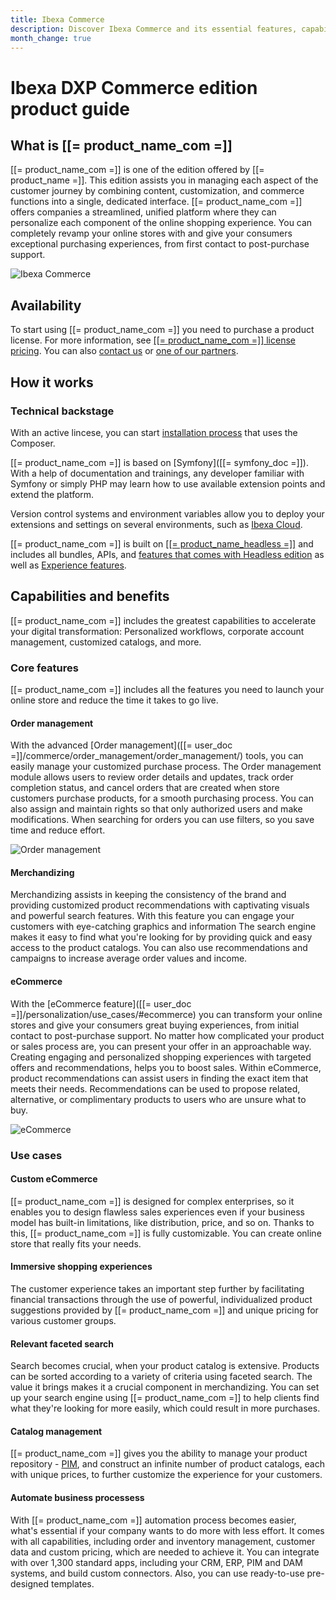 ```yaml
---
title: Ibexa Commerce
description: Discover Ibexa Commerce and its essential features, capabilities and benefits.
month_change: true
---
```


# Ibexa DXP Commerce edition product guide

## What is [[= product_name_com =]]

[[= product_name_com =]] is one of the edition offered by [[= product_name =]].
This edition assists you in managing each aspect of the customer journey by combining content, customization, and commerce functions into a single, dedicated interface.
[[= product_name_com =]] offers companies a streamlined, unified platform where they can personalize each component of the online shopping experience.
You can completely revamp your online stores with and give your consumers exceptional purchasing experiences, from first contact to post-purchase support.

![Ibexa Commerce](ibexa_commerce.png)

## Availability

To start using [[= product_name_com =]] you need to purchase a product license.
For more information, see [[[= product_name_com =]] license pricing](https://www.ibexa.co/products/pricing?tab=3).
You can also [contact us](https://www.ibexa.co/about-ibexa/contact-us) or [one of our partners](https://www.ibexa.co/partners).

## How it works

### Technical backstage

With an active lincese, you can start [installation process](install_ibexa_dxp.md) that uses the Composer.

[[= product_name_com =]] is based on [Symfony]([[= symfony_doc =]]). With a help of documentation and trainings, any developer familiar with Symfony or simply PHP may learn how to use available extension points and extend the platform.

Version control systems and environment variables allow you to deploy your extensions and settings on several environments, such as [Ibexa Cloud](ibexa_cloud_guide.md).

[[= product_name_com =]] is built on [[[= product_name_headless =]]](headless.md) and includes all bundles, APIs, and [features that comes with Headless edition](headless.md#core-features) as well as [Experience features](experience.md#core-features).

## Capabilities and benefits

[[= product_name_com =]] includes the greatest capabilities to accelerate your digital transformation: Personalized workflows, corporate account management, customized catalogs, and more.

### Core features

[[= product_name_com =]] includes all the features you need to launch your online store and reduce the time it takes to go live.

#### Order management

With the advanced [Order management]([[= user_doc =]]/commerce/order_management/order_management/) tools, you can easily manage your customized purchase process.
The Order management module allows users to review order details and updates, track order completion status, and cancel orders that are created when store customers purchase products, for a smooth purchasing process.
You can also assign and maintain rights so that only authorized users and make modifications.
When searching for orders you can use filters, so you save time and reduce effort.

![Order management](order_management.png)

#### Merchandizing

Merchandizing assists in keeping the consistency of the brand and providing customized product recommendations with captivating visuals and powerful search features. 
With this feature you can engage your customers with eye-catching graphics and information
The search engine makes it easy to find what you're looking for by providing quick and easy access to the product catalogs.
You can also use recommendations and campaigns to increase average order values and income.

#### eCommerce

With the [eCommerce feature]([[= user_doc =]]/personalization/use_cases/#ecommerce) you can transform your online stores and give your consumers great buying experiences, from initial contact to post-purchase support.
No matter how complicated your product or sales process are, you can present your offer in an approachable way.
Creating engaging and personalized shopping experiences with targeted offers and recommendations, helps you to boost sales.
Within eCommerce, product recommendations can assist users in finding the exact item that meets their needs.
Recommendations can be used to propose related, alternative, or complimentary products to users who are unsure what to buy.

![eCommerce](ecommerce.png)

### Use cases

#### Custom eCommerce

[[= product_name_com =]] is designed for complex enterprises, so it enables you to design flawless sales experiences even if your business model has built-in limitations, like distribution, price, and so on. Thanks to this, [[= product_name_com =]] is fully customizable.
You can create online store that really fits your needs.

#### Immersive shopping experiences

The customer experience takes an important step further by facilitating financial transactions through the use of powerful, individualized product suggestions provided by [[= product_name_com =]] and unique pricing for various customer groups.

#### Relevant faceted search

Search becomes crucial, when your product catalog is extensive.
Products can be sorted according to a variety of criteria using faceted search.
The value it brings makes it a crucial component in merchandizing. You can set up your search engine using [[= product_name_com =]] to help clients find what they're looking for more easily, which could result in more purchases.

#### Catalog management

[[= product_name_com =]] gives you the ability to manage your product repository - [PIM](pim_guide.md), and construct an infinite number of product catalogs, each with unique prices, to further customize the experience for your customers.

#### Automate business processess

With [[= product_name_com =]] automation process becomes easier, what's essential if your company wants to do more with less effort. 
It comes with all capabilities, including order and inventory management, customer data and custom pricing, which are needed to achieve it.
You can integrate with over 1,300 standard apps, including your CRM, ERP, PIM and DAM systems, and build custom connectors.
Also, you can use ready-to-use pre-designed templates.